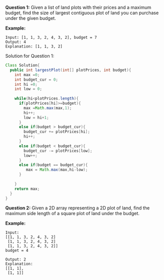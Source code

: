 **Question 1:**
Given a list of land plots with their prices and a maximum budget, find the size of largest contiguous plot of land you can purchase under the given budget.

**Example:**

```
Input: [1, 1, 3, 2, 4, 3, 2], budget = 7
Output: 4
Explanation: [1, 1, 3, 2]
```

Solution for Question 1:

~~~java
Class Solution{
  public int largestPlot(int[] plotPrices, int budget){
    int max =0;
    int budget_cur = 0;
    int hi =0;
    int low = 0;
    
    while(hi<plotPrices.length){
      if(plotPrices[hi]>=budget){
        max =Math.max(max,1);
        hi++;
        low = hi+1;
      }
      else if(budget > budget_cur){
        budget_cur += plotPrices[hi];
        hi++;
      }
      else if(budget < budget_cur){
        budget_cur -= plotPrices[low];
        low++;
      }
      else if(budget == budget_cur){
         max = Math.max(max,hi-low);
      }
     
    }
    return max;
  }
}
~~~



**Question 2:**
Given a 2D array representing a 2D plot of land, find the maximum side length of a square plot of land under the budget.

**Example:**

```
Input:
[[1, 1, 3, 2, 4, 3, 2]
 [1, 1, 3, 2, 4, 3, 2]
 [1, 1, 3, 2, 4, 3, 2]]
budget = 4

Output: 2
Explanation:
[[1, 1],
 [1, 1]]
```

~~~java

~~~

